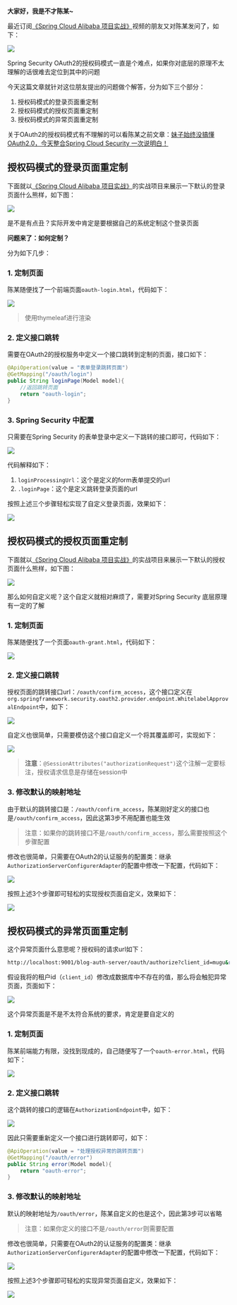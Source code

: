 **大家好，我是不才陈某~**

最近订阅[《Spring Cloud Alibaba 项目实战》](https://mp.weixin.qq.com/s?__biz=MzU3MDAzNDg1MA==&mid=2247511213&idx=1&sn=9635f9d57390269edef798fa66a03e3b&chksm=fcf77360cb80fa76fe5c9abee83c54fb4e06038d555663c07f5c1be7838bc7abdee5417a8e18&token=1267466554&lang=zh_CN&scene=21#wechat_redirect)视频的朋友又对陈某发问了，如下：

![](https://img.java-family.cn/20220626205627.png)

Spring Security OAuth2的授权码模式一直是个难点，如果你对底层的原理不太理解的话很难去定位到其中的问题

今天这篇文章就针对这位朋友提出的问题做个解答，分为如下三个部分：

1. 授权码模式的登录页面重定制
2. 授权码模式的授权页面重定制
3. 授权码模式的异常页面重定制

关于OAuth2的授权码模式有不理解的可以看陈某之前文章：[妹子始终没搞懂OAuth2.0，今天整合Spring Cloud Security 一次说明白！](https://mp.weixin.qq.com/s?__biz=MzU3MDAzNDg1MA==&mid=2247502682&idx=1&sn=52a15b623ab6135c134b8262bd605946&chksm=fcf71497cb809d81f1d2dbce76b3e00170f085306b2a2a67a807a6d9e2cf03bf1de3b8f203a2&scene=178&cur_album_id=2151150065472569352#rd)

## 授权码模式的登录页面重定制

下面就以[《Spring Cloud Alibaba 项目实战》](https://mp.weixin.qq.com/s?__biz=MzU3MDAzNDg1MA==&mid=2247511213&idx=1&sn=9635f9d57390269edef798fa66a03e3b&chksm=fcf77360cb80fa76fe5c9abee83c54fb4e06038d555663c07f5c1be7838bc7abdee5417a8e18&token=1267466554&lang=zh_CN&scene=21#wechat_redirect)的实战项目来展示一下默认的登录页面什么熊样，如下图：

![](https://img.java-family.cn/20220626211128.png)

是不是有点丑？实际开发中肯定是要根据自己的系统定制这个登录页面

**问题来了：如何定制？**

分为如下几步：

### 1. 定制页面

陈某随便找了一个前端页面`oauth-login.html`，代码如下：

![](https://img.java-family.cn/20220626211534.png)

> 使用thymeleaf进行渲染



### 2. 定义接口跳转

需要在OAuth2的授权服务中定义一个接口跳转到定制的页面，接口如下：

```java
@ApiOperation(value = "表单登录跳转页面")
@GetMapping("/oauth/login")
public String loginPage(Model model){
    //返回跳转页面
    return "oauth-login";
}
```



### 3. Spring Security 中配置

只需要在Spring Security 的表单登录中定义一下跳转的接口即可，代码如下：

![](https://img.java-family.cn/20220626212030.png)

代码解释如下：

1. `loginProcessingUrl`：这个是定义的form表单提交的url
2. `.loginPage`：这个是定义跳转登录页面的url

按照上述三个步骤轻松实现了自定义登录页面，效果如下：

![](https://img.java-family.cn/20220626212836.png)



## 授权码模式的授权页面重定制

下面就以[《Spring Cloud Alibaba 项目实战》](https://mp.weixin.qq.com/s?__biz=MzU3MDAzNDg1MA==&mid=2247511213&idx=1&sn=9635f9d57390269edef798fa66a03e3b&chksm=fcf77360cb80fa76fe5c9abee83c54fb4e06038d555663c07f5c1be7838bc7abdee5417a8e18&token=1267466554&lang=zh_CN&scene=21#wechat_redirect)的实战项目来展示一下默认的授权页面什么熊样，如下图：

![](https://img.java-family.cn/20220626213121.png)

那么如何自定义呢？这个自定义就相对麻烦了，需要对Spring Security 底层原理有一定的了解



### 1. 定制页面

陈某随便找了一个页面`oauth-grant.html`，代码如下：

![](https://img.java-family.cn/20220626215529.png)



### 2. 定义接口跳转

授权页面的跳转接口url：`/oauth/confirm_access`，这个接口定义在`org.springframework.security.oauth2.provider.endpoint.WhitelabelApprovalEndpoint`中，如下：

![](https://img.java-family.cn/20220626213404.png)

自定义也很简单，只需要模仿这个接口自定义一个将其覆盖即可，实现如下：

![](https://img.java-family.cn/20220626214929.png)

> **注意**：`@SessionAttributes("authorizationRequest")`这个注解一定要标注，授权请求信息是存储在session中



### 3. 修改默认的映射地址

由于默认的跳转接口是：`/oauth/confirm_access`，陈某刚好定义的接口也是`/oauth/confirm_access`，因此这第3步不用配置也能生效

> 注意：如果你的跳转接口不是`/oauth/confirm_access`，那么需要按照这个步骤配置

修改也很简单，只需要在OAuth2的认证服务的配置类：继承`AuthorizationServerConfigurerAdapter`的配置中修改一下配置，代码如下：

![](https://img.java-family.cn/20220626220659.png)



按照上述3个步骤即可轻松的实现授权页面自定义，效果如下：

![](https://img.java-family.cn/20220626220949.png)



## 授权码模式的异常页面重定制

这个异常页面什么意思呢？授权码的请求url如下：

```sh
http://localhost:9001/blog-auth-server/oauth/authorize?client_id=mugu&response_type=code&scope=all&redirect_uri=http://www.baidu.com
```

假设我将的租户id（`client_id`）修改成数据库中不存在的值，那么将会触犯异常页面，页面如下：

![](https://img.java-family.cn/20220626221505.png)

这个异常页面是不是不太符合系统的要求，肯定是要自定义的



### 1. 定制页面

陈某前端能力有限，没找到现成的，自己随便写了一个`oauth-error.html`，代码如下：

![](https://img.java-family.cn/20220626221910.png)



### 2. 定义接口跳转

这个跳转的接口的逻辑在`AuthorizationEndpoint`中，如下：

![](https://img.java-family.cn/20220626222624.png)

因此只需要重新定义一个接口进行跳转即可，如下：

```java
@ApiOperation(value = "处理授权异常的跳转页面")
@GetMapping("/oauth/error")
public String error(Model model){
    return "oauth-error";
}
```

### 3. 修改默认的映射地址

默认的映射地址为`/oauth/error`，陈某自定义的也是这个，因此第3步可以省略

> 注意：如果你定义的接口不是`/oauth/error`则需要配置

修改也很简单，只需要在OAuth2的认证服务的配置类：继承`AuthorizationServerConfigurerAdapter`的配置中修改一下配置，代码如下：

![](https://img.java-family.cn/20220626223037.png)



按照上述3个步骤即可轻松的实现异常页面自定义，效果如下：

![](https://img.java-family.cn/20220626223333.png)

